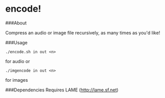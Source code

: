 # encode!

###About

Compress an audio or image file recursively, as many times as you'd like!

###Usage 
```
./encode.sh in out <n>
```
for audio
or
```
./imgencode in out <n>
```
for images

###Dependencies
Requires LAME (http://lame.sf.net)
